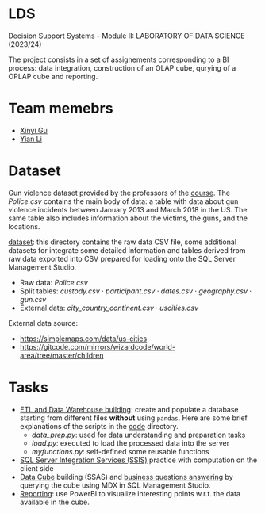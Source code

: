 # LDS
Decision Support Systems - Module II: LABORATORY OF DATA SCIENCE (2023/24)

The project consists in a set of assignements corresponding to a BI process: data integration, construction of an OLAP cube, qurying of a OPLAP cube and reporting.

# Team memebrs
- [Xinyi Gu](https://github.com/GU-XINYI)
- [Yian Li](https://github.com/Li-Yian)

# Dataset
Gun violence dataset provided by the professors of the [course](http://didawiki.cli.di.unipi.it/doku.php/mds/lbi/start).
The *Police.csv* contains the main body of data: a table with data about gun violence incidents between January 2013 and March 2018 in the US. The same table also includes information about the victims, the guns, and the locations. 

[dataset](./LDS_Part1_Group_3/dataset/): this directory contains the raw data CSV file, some additional datasets for integrate some detailed information and tables derived from raw data exported into CSV prepared for loading onto the SQL Server Management Studio.
- Raw data: *Police.csv*
- Split tables: *custody.csv* · *participant.csv* · *dates.csv* · *geography.csv* · *gun.csv*
- External data: *city_country_continent.csv* · *uscities.csv*

External data source: 
- https://simplemaps.com/data/us-cities
- https://gitcode.com/mirrors/wizardcode/world-area/tree/master/children

# Tasks
- [ETL and Data Warehouse building](./LDS_Part1_Group_3): create and populate a database starting from different files **without** using `pandas`. Here are some brief explanations of the scripts in the [code](./LDS_Part1_Group_3/code) directory.
  - *data_prep.py*: used for data understanding and preparation tasks
  - *load.py*: executed to load the processed data into the server
  - *myfunctions.py*: self-defined some reusable functions
- [SQL Server Integration Services (SSIS)](./LDS_Part2_Group_3) practice with computation on the client side
- [Data Cube](./LDS_Part3_Group_3/Group_3) building (SSAS) and [business questions answering](./LDS_Part3_Group_3/LDS_part3.mdx) by querying the cube using MDX in SQL Management Studio.
- [Reporting](./LDS_Part3_Group_3/visualization_bi.pbix): use PowerBI to visualize interesting points w.r.t. the data available in the cube.
